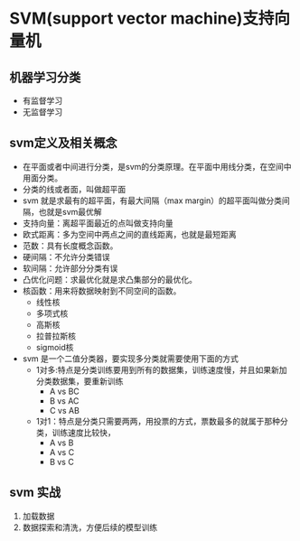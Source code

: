 # SVM(support vector machine)支持向量机
## 机器学习分类
* 有监督学习
* 无监督学习
## svm定义及相关概念
* 在平面或者中间进行分类，是svm的分类原理。在平面中用线分类，在空间中用面分类。
* 分类的线或者面，叫做超平面
* svm 就是求最有的超平面，有最大间隔（max margin）的超平面叫做分类间隔，也就是svm最优解
* 支持向量：离超平面最近的点叫做支持向量
* 欧式距离：多为空间中两点之间的直线距离，也就是最短距离
* 范数：具有长度概念函数。
* 硬间隔：不允许分类错误
* 软间隔：允许部分分类有误
* 凸优化问题：求最优化就是求凸集部分的最优化。
* 核函数：用来将数据映射到不同空间的函数。
    * 线性核
    * 多项式核
    * 高斯核
    * 拉普拉斯核
    * sigmoid核
* svm 是一个二值分类器，要实现多分类就需要使用下面的方式
    * 1对多:特点是分类训练要用到所有的数据集，训练速度慢，并且如果新加分类数据集，要重新训练
        * A vs BC
        * B vs AC
        * C vs AB
    * 1对1：特点是分类只需要两两，用投票的方式，票数最多的就属于那种分类，训练速度比较快，
        * A vs B
        * A vs C
        * B vs C
## svm 实战
1. 加载数据
2. 数据探索和清洗，方便后续的模型训练        